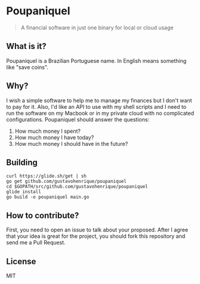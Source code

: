 # Poupaniquel
> A financial software in just one binary for local or cloud usage

## What is it?

Poupaniquel is a Brazilian Portuguese name. In English means something like "save coins".

## Why?

I wish a simple software to help me to manage my finances but I don't want to pay for it. Also, I'd like an API to use with my shell scripts and I need to run the software on my Macbook or in my private cloud with no complicated configurations.
Poupaniquel should answer the questions:

1. How much money I spent?
2. How much money I have today?
3. How much money I should have in the future?

## Building

```
curl https://glide.sh/get | sh
go get github.com/gustavohenrique/poupaniquel
cd $GOPATH/src/github.com/gustavohenrique/poupaniquel
glide install
go build -o poupaniquel main.go
```

## How to contribute?

First, you need to open an issue to talk about your proposed. After I agree that your idea is great for the project, you should fork this repository and send me a Pull Request.

## License

MIT

